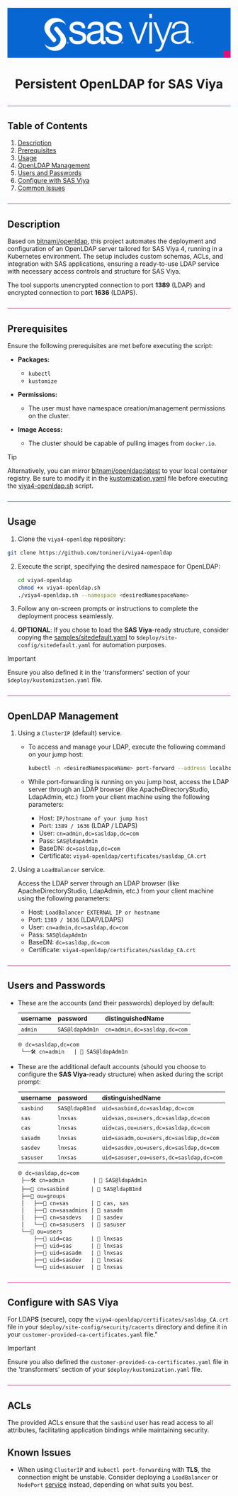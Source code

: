 <div align="center">

![SAS Viya](/.design/sasviya.png)

# **Persistent OpenLDAP for SAS Viya**

</div>

![Divider](/.design/divider.png)

## Table of Contents

1. [Description](#description)
2. [Prerequisites](#prerequisites)
3. [Usage](#usage)
4. [OpenLDAP Management](#openldap-management)
5. [Users and Passwords](#users-and-passwords)
6. [Configure with SAS Viya](#configure-with-sas-viya)
7. [Common Issues](#common-issues)

![Divider](/.design/divider.png)

## Description

Based on [bitnami/openldap](https://github.com/bitnami/containers/tree/main/bitnami/openldap), this project automates the deployment and configuration of an OpenLDAP server tailored for SAS Viya 4, running in a Kubernetes environment. The setup includes custom schemas, ACLs, and integration with SAS applications, ensuring a ready-to-use LDAP service with necessary access controls and structure for SAS Viya.

The tool supports unencrypted connection to port **1389** (LDAP) and encrypted connection to port **1636** (LDAPS).

![Divider](/.design/divider.png)

## Prerequisites

Ensure the following prerequisites are met before executing the script:

- **Packages:**
  - `kubectl`
  - `kustomize`

- **Permissions:**
  - The user must have namespace creation/management permissions on the cluster.

- **Image Access:**
  - The cluster should be capable of pulling images from `docker.io`. 
  
> [!TIP]
> Alternatively, you can mirror [bitnami/openldap:latest](https://hub.docker.com/r/bitnami/openldap/tags?page=&page_size=&ordering=&name=latest) to your local container registry.
> Be sure to modify it in the [kustomization.yaml](assets/kustomizatiion.yaml) file before executing the [viya4-openldap.sh](viya4-openldap.sh) script.

![Divider](/.design/divider.png)

## Usage

1. Clone the `viya4-openldap` repository:

  ```bash
  git clone https://github.com/tonineri/viya4-openldap
  ```

2. Execute the script, specifying the desired namespace for OpenLDAP:

    ```bash
    cd viya4-openldap 
    chmod +x viya4-openldap.sh
    ./viya4-openldap.sh --namespace <desiredNamespaceName>
    ```

3. Follow any on-screen prompts or instructions to complete the deployment process seamlessly.


5. **OPTIONAL**: If you chose to load the **SAS Viya**-ready structure, consider copying the [samples/sitedefault.yaml](samples/sitedefault.yaml) to `$deploy/site-config/sitedefault.yaml` for automation purposes.

> [!IMPORTANT]
> Ensure you also defined it in the 'transformers' section of your `$deploy/kustomization.yaml` file.

![Divider](/.design/divider.png)

## OpenLDAP Management

1. Using a `ClusterIP` (default) service.
    - To access and manage your LDAP, execute the following command on your jump host:

      ```bash
      kubectl -n <desiredNamespaceName> port-forward --address localhost svc/sas-ldap-service [1389:1389 |  1636:1636] # 1389:1389 for LDAP or 1636:1636 for LDAPS.
      ```

    - While port-forwarding is running on you jump host, access the LDAP server through an LDAP browser (like ApacheDirectoryStudio, LdapAdmin, etc.) from your client machine using the following parameters:

      - Host:         `IP/hostname of your jump host`
      - Port:         `1389 / 1636` (LDAP / LDAPS)
      - User:         `cn=admin,dc=sasldap,dc=com`
      - Pass:         `SAS@ldapAdm1n`
      - BaseDN:       `dc=sasldap,dc=com`
      - Certificate:  `viya4-openldap/certificates/sasldap_CA.crt`

2. Using a `LoadBalancer` service.

    Access the LDAP server through an LDAP browser (like ApacheDirectoryStudio, LdapAdmin, etc.) from your  client machine using the following parameters:

      - Host:         `LoadBalancer EXTERNAL IP or hostname`
      - Port:         `1389 / 1636` (LDAP/LDAPS)
      - User:         `cn=admin,dc=sasldap,dc=com`
      - Pass:         `SAS@ldapAdm1n`
      - BaseDN:       `dc=sasldap,dc=com`
      - Certificate:  `viya4-openldap/certificates/sasldap_CA.crt`

![Divider](/.design/divider.png)

## Users and Passwords

* These are the accounts (and their passwords) deployed by default:

  | username  | password       | distinguishedName                        |
  |-----------|----------------|------------------------------------------|
  | `admin`   | `SAS@ldapAdm1n`| `cn=admin,dc=sasldap,dc=com`             |

  ```text
  🌐 dc=sasldap,dc=com
   └──🛠️ cn=admin   | 🔑 SAS@ldapAdm1n
  ```

- These are the additional default accounts (should you choose to configure the **SAS Viya**-ready structure) when asked during the script prompt:

  | username  | password       | distinguishedName                        |
  |-----------|----------------|------------------------------------------|
  | `sasbind` | `SAS@ldapB1nd` | `uid=sasbind,dc=sasldap,dc=com`          |
  | `sas`     | `lnxsas`       | `uid=sas,ou=users,dc=sasldap,dc=com`     |
  | `cas`     | `lnxsas`       | `uid=cas,ou=users,dc=sasldap,dc=com`     |
  | `sasadm`  | `lnxsas`       | `uid=sasadm,ou=users,dc=sasldap,dc=com`  |
  | `sasdev`  | `lnxsas`       | `uid=sasdev,ou=users,dc=sasldap,dc=com`  |
  | `sasuser` | `lnxsas`       | `uid=sasuser,ou=users,dc=sasldap,dc=com` |

  ```text
  🌐 dc=sasldap,dc=com
   ├──🛠️ cn=admin         | 🔑 SAS@ldapAdm1n
   ├──🔗 cn=sasbind       | 🔑 SAS@ldapB1nd
   ├──📁 ou=groups
   │   ├──👥 cn=sas       | 🤝 cas, sas
   │   ├──👥 cn=sasadmins | 🤝 sasadm
   │   ├──👥 cn=sasdevs   | 🤝 sasdev
   │   └──👥 cn=sasusers  | 🤝 sasuser
   └──📁 ou=users
       ├──👤 uid=cas      | 🔑 lnxsas
       ├──👤 uid=sas      | 🔑 lnxsas
       ├──👤 uid=sasadm   | 🔑 lnxsas
       ├──👤 uid=sasdev   | 🔑 lnxsas
       └──👤 uid=sasuser  | 🔑 lnxsas
  ```

![Divider](/.design/divider.png)

## Configure with SAS Viya

For LDAP**S** (secure), copy the `viya4-openldap/certificates/sasldap_CA.crt` file in your `$deploy/site-config/security/cacerts` directory and define it in your `customer-provided-ca-certificates.yaml` file."

> [!IMPORTANT]
> Ensure you also defined the `customer-provided-ca-certificates.yaml` file in the 'transformers' section of your `$deploy/kustomization.yaml` file.

![Divider](/.design/divider.png)

## ACLs

The provided ACLs ensure that the `sasbind` user has read access to all attributes, facilitating application bindings while maintaining security.

## Known Issues

  - When using `ClusterIP` and `kubectl port-forwarding` with **TLS**, the connection might be unstable. Consider deploying a `LoadBalancer` or `NodePort` [service](assets/service.yaml) instead, depending on what suits you best.